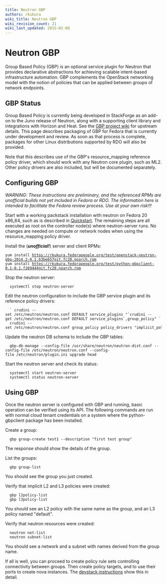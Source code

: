 ```yaml
---
title: Neutron GBP
authors: rkukura
wiki_title: Neutron GBP
wiki_revision_count: 21
wiki_last_updated: 2015-02-08
---
```


# Neutron GBP

Group Based Policy (GBP) is an optional service plugin for Neutron that provides declarative abstractions for achieving scalable intent-based infrastructure automation. GBP complements the OpenStack networking model with the notion of policies that can be applied between groups of network endpoints.

## GBP Status

Group Based Policy is currently being developed in StackForge as an add-on to the Juno release of Neutron, along with a supporting client library and integrations with Horizon and Heat. See the [GBP project wiki](https://wiki.openstack.org/wiki/GroupBasedPolicy) for upstream details. This page describes packaging of GBP for Fedora that is currently under development and review. As soon as that process is complete, packages for other Linux distributions supported by RDO will also be provided.

Note that this describes use of the GBP's resource_mapping reference policy driver, which should work with any Neutron core plugin, such as ML2. Other policy drivers are also included, but will be documented separately.

## Configuring GBP

*WARNING: These instructions are preliminary, and the referenced RPMs are unofficial builds not yet included in Fedora or RDO. The information here is intended to facilitate the Fedora review process. Use at your own risk!!!*

Start with a working packstack installation with neutron on Fedora 20 x86_64, such as is described in [Quickstart](Quickstart). The remaining steps are all executed as root on the controller node(s) where neutron-server runs. No changes are needed on compute or network nodes when using the resource_mapping policy driver.

Install the (***unofficial!***) server and client RPMs:

`yum install `[`https://rkukura.fedorapeople.org/test/openstack-neutron-gbp-2014.2-0.1.b3be657git.fc20.noarch.rpm`](https://rkukura.fedorapeople.org/test/openstack-neutron-gbp-2014.2-0.1.b3be657git.fc20.noarch.rpm)
`yum install `[`https://rkukura.fedorapeople.org/test/python-gbpclient-0.1-0.1.f269444git.fc20.noarch.rpm`](https://rkukura.fedorapeople.org/test/python-gbpclient-0.1-0.1.f269444git.fc20.noarch.rpm)

Stop the neutron server:

      systemctl stop neutron-server

Edit the neutron configuration to include the GBP service plugin and its reference policy drivers:

      ` crudini --set /etc/neutron/neutron.conf DEFAULT service_plugins "`crudini --get /etc/neutron/neutron.conf DEFAULT service_plugins`,group_policy" `
      crudini --set /etc/neutron/neutron.conf group_policy policy_drivers "implicit_policy,resource_mapping"

Update the neutron DB schema to include the GBP tables:

      gbp-db-manage --config-file /usr/share/neutron/neutron-dist.conf --config-file /etc/neutron/neutron.conf --config-file /etc/neutron/plugin.ini upgrade head

Start the neutron server and check its status:

      systemctl start neutron-server
      systemctl status neutron-server

## Using GBP

Once the neutron server is configured with GBP and running, basic operation can be verified using its API. The following commands are run with normal cloud tenant credentials on a system where the python-gbpclient package has been installed.

Create a group:

      gbp group-create test1 --description "first test group"

The response should show the details of the group.

List the groups:

      gbp group-list

You should see the group you just created.

Verify that implicit L2 and L3 policies were created:

      gbp l2policy-list
      gbp l3policy-list

You should see an L2 policy with the same name as the group, and an L3 policy named "default".

Verify that neutron resources were created:

      neutron net-list
      neutron subnet-list

You should see a network and a subnet with names derived from the group name.

If all is well, you can proceed to create policy rule sets controlling connectivity between groups. Then create policy targets, and to use their ports to create nova instances. The [devstack instructions](https://wiki.openstack.org/wiki/GroupBasedPolicy/InstallDevstack) show this in detail.
